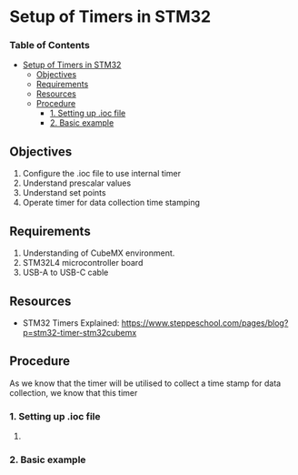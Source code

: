 # Setup of Timers in STM32

### Table of Contents <!-- omit from toc -->
- [Setup of Timers in STM32](#setup-of-timers-in-stm32)
  - [Objectives](#objectives)
  - [Requirements](#requirements)
  - [Resources](#resources)
  - [Procedure](#procedure)
    - [1. Setting up .ioc file](#1-setting-up-ioc-file)
    - [2. Basic example](#2-basic-example)

## Objectives
1. Configure the .ioc file to use internal timer
2. Understand prescalar values
3. Understand set points
4. Operate timer for data collection time stamping

## Requirements
1. Understanding of CubeMX environment.
2. STM32L4 microcontroller board
3. USB-A to USB-C cable

## Resources 
- STM32 Timers Explained: https://www.steppeschool.com/pages/blog?p=stm32-timer-stm32cubemx

## Procedure

As we know that the timer will be utilised to collect a time stamp for data collection, we know that this timer 

### 1. Setting up .ioc file

1. 

### 2. Basic example

